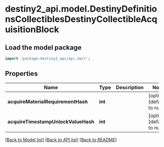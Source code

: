 # destiny2_api.model.DestinyDefinitionsCollectiblesDestinyCollectibleAcquisitionBlock

## Load the model package
```dart
import 'package:destiny2_api/api.dart';
```

## Properties
Name | Type | Description | Notes
------------ | ------------- | ------------- | -------------
**acquireMaterialRequirementHash** | **int** |  | [optional] [default to null]
**acquireTimestampUnlockValueHash** | **int** |  | [optional] [default to null]

[[Back to Model list]](../README.md#documentation-for-models) [[Back to API list]](../README.md#documentation-for-api-endpoints) [[Back to README]](../README.md)


